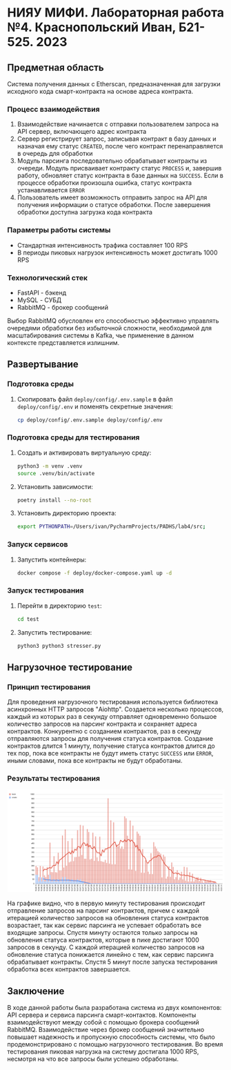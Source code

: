 # НИЯУ МИФИ. Лабораторная работа №4. Краснопольский Иван, Б21-525. 2023

## Предметная область

Система получения данных с Etherscan, предназначенная для загрузки исходного кода смарт-контракта на основе адреса
контракта.

### Процесс взаимодействия

1. Взаимодействие начинается с отправки пользователем запроса на API сервер, включающего адрес контракта
2. Сервер регистрирует запрос, записывая контракт в базу данных и назначая ему статус `CREATED`, после чего контракт
   перенаправляется в очередь для обработки
3. Модуль парсинга последовательно обрабатывает контракты из очереди. Модуль присваивает контракту статус `PROCESS` и,
   завершив работу, обновляет статус контракта в базе данных на `SUCCESS`. Если в процессе обработки произошла ошибка,
   статус контракта устанавливается `ERROR`
4. Пользователь имеет возможность отправить запрос на API для получения информации о статусе обработки. После завершения
   обработки доступна загрузка кода контракта

### Параметры работы системы

- Стандартная интенсивность трафика составляет 100 RPS
- В периоды пиковых нагрузок интенсивность может достигать 1000 RPS

### Технологический стек

- FastAPI - бэкенд
- MySQL - СУБД
- RabbitMQ - брокер сообщений

Выбор RabbitMQ обусловлен его способностью эффективно управлять очередями обработки без избыточной сложности,
необходимой для масштабирования системы в Kafka, чье применение в данном контексте представляется излишним.

## Развертывание

### Подготовка среды

1. Скопировать файл `deploy/config/.env.sample` в файл `deploy/config/.env` и поменять секретные значения:
   ```bash
   cp deploy/config/.env.sample deploy/config/.env
   ```

### Подготовка среды для тестирования

1. Создать и активировать виртуальную среду:
   ```bash
   python3 -m venv .venv
   source .venv/bin/activate
   ```
2. Установить зависимости:
   ```bash
   poetry install --no-root
   ```
3. Установить директорию проекта:
   ```bash
   export PYTHONPATH=/Users/ivan/PycharmProjects/PADHS/lab4/src;
   ```

### Запуск сервисов

1. Запустить контейнеры:
   ```bash
   docker compose -f deploy/docker-compose.yaml up -d
   ```

### Запуск тестирования

1. Перейти в директорию `test`:
   ```bash
   cd test
   ```
2. Запустить тестирование:
   ```bash
   python3 python3 stresser.py
   ```

## Нагрузочное тестирование

### Принцип тестирования

Для проведения нагрузочного тестирования используется библиотека асинхронных HTTP запросов "Aiohttp". Создается
несколько процессов, каждый из которых раз в секунду отправляет одновременно большое количество запросов на парсинг
контракта и сохраняет адреса контрактов. Конкурентно с созданием контрактов, раз в секунду отправляются запросы для
получения статуса контрактов. Создание контрактов длится 1 минуту, получение статуса контрактов длится до тех пор, пока
все контракты не будут иметь статус `SUCCESS` или `ERROR`, иными словами, пока все контракты не будут обработаны.

### Результаты тестирования

![chart](assets/chart.png)

На графике видно, что в первую минуту тестирования происходит отправление запросов на парсинг контрактов, причем с
каждой итерацией количество запросов на обновления статуса контрактов возрастает, так как сервис парсинга не успевает
обработать все входящие запросы. Спустя минуту остаются только запросы на обновления статуса контрактов, которые в пике
достигают 1000 запросов в секунду. С каждой итерацией количество запросов на обновление статуса понижается линейно с
тем, как сервис парсинга обрабатывает контракты. Спустя 5 минут после запуска тестирования обработка всех контрактов
завершается.

## Заключение

В ходе данной работы была разработана система из двух компонентов: API сервера и сервиса парсинга смарт-контактов.
Компоненты взаимодействуют между собой с помощью брокера сообщений RabbitMQ. Взаимодействие через брокер сообщений
значительно повышает надежность и пропускную способность системы, что было продемонстрировано с помощью нагрузочного
тестирования. Во время тестирования пиковая нагрузка на систему достигала 1000 RPS, несмотря на что все запросы были
успешно обработаны. 
